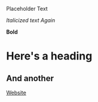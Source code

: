 Placeholder Text

*Italicized text*
_Again_

**Bold**

# Here's a heading

## And another

[Website](http://https://aap127.github.io/cse15l-lab-reports/)
